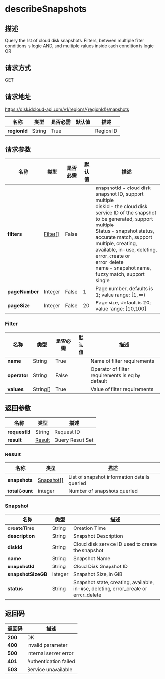 # describeSnapshots


## 描述
Query the list of cloud disk snapshots. Filters, between multiple filter conditions is logic AND, and multiple values ​​inside each condition is logic OR

## 请求方式
GET

## 请求地址
https://disk.jdcloud-api.com/v1/regions/{regionId}/snapshots

|名称|类型|是否必需|默认值|描述|
|---|---|---|---|---|
|**regionId**|String|True||Region ID|

## 请求参数
|名称|类型|是否必需|默认值|描述|
|---|---|---|---|---|
|**filters**|[Filter[]](##Filter)|False||snapshotId - cloud disk snapshot ID, support multiple<br>diskId - the cloud disk service ID of the snapshot to be generated, support multiple<br>Status - snapshot status, accurate match, support multiple, creating, available, in-use, deleting, error_create or error_delete<br>name - snapshot name, fuzzy match, support single<br>|
|**pageNumber**|Integer|False|1|Page number, defaults is 1; value range: [1, ∞)|
|**pageSize**|Integer|False|20|Page size, default is 20; value range: [10,100]|

### <a name="Filter">Filter</a>
|名称|类型|是否必需|默认值|描述|
|---|---|---|---|---|
|**name**|String|True||Name of filter requirements|
|**operator**|String|False||Operator of filter requirements is eq by default|
|**values**|String[]|True||Value of filter requirements|

## 返回参数
|名称|类型|描述|
|---|---|---|
|**requestId**|String|Request ID|
|**result**|[Result](##Result)|Query Result Set|


### <a name="Result">Result</a>
|名称|类型|描述|
|---|---|---|
|**snapshots**|[Snapshot[]](##Snapshot)|List of snapshot information details queried|
|**totalCount**|Integer|Number of snapshots queried|
### <a name="Snapshot">Snapshot</a>
|名称|类型|描述|
|---|---|---|
|**createTime**|String|Creation Time|
|**description**|String|Snapshot Description|
|**diskId**|String|Cloud disk service ID used to create the snapshot|
|**name**|String|Snapshot Name|
|**snapshotId**|String|Cloud Disk Snapshot ID|
|**snapshotSizeGB**|Integer|Snapshot Size, in GiB|
|**status**|String|Snapshot state, creating, available, in-use, deleting, error_create or error_delete|

## 返回码
|返回码|描述|
|---|---|
|**200**|OK|
|**400**|Invalid parameter|
|**500**|Internal server error|
|**401**|Authentication failed|
|**503**|Service unavailable|
